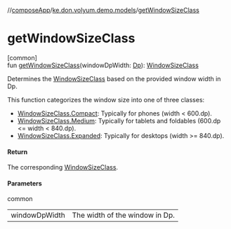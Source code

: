 //[composeApp](../../index.md)/[ke.don.volyum.demo.models](index.md)/[getWindowSizeClass](get-window-size-class.md)

# getWindowSizeClass

[common]\
fun [getWindowSizeClass](get-window-size-class.md)(windowDpWidth: [Dp](https://developer.android.com/reference/kotlin/androidx/compose/ui/unit/Dp.html)): [WindowSizeClass](-window-size-class/index.md)

Determines the [WindowSizeClass](-window-size-class/index.md) based on the provided window width in Dp.

This function categorizes the window size into one of three classes:

- 
   [WindowSizeClass.Compact](-window-size-class/-compact/index.md): Typically for phones (width < 600.dp).
- 
   [WindowSizeClass.Medium](-window-size-class/-medium/index.md): Typically for tablets and foldables (600.dp <= width < 840.dp).
- 
   [WindowSizeClass.Expanded](-window-size-class/-expanded/index.md): Typically for desktops (width >= 840.dp).

#### Return

The corresponding [WindowSizeClass](-window-size-class/index.md).

#### Parameters

common

| | |
|---|---|
| windowDpWidth | The width of the window in Dp. |